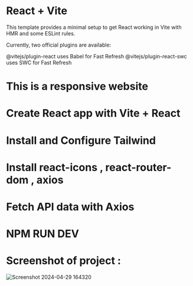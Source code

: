 # React + Vite

This template provides a minimal setup to get React working in Vite with HMR and some ESLint rules.

Currently, two official plugins are available:

@vitejs/plugin-react uses Babel for Fast Refresh
@vitejs/plugin-react-swc uses SWC for Fast Refresh
# This is a responsive website 
# Create React app with Vite + React
# Install and Configure Tailwind 
# Install react-icons , react-router-dom , axios
# Fetch API data with Axios
# NPM RUN DEV

# Screenshot of project :
![Screenshot 2024-04-29 164320](https://github.com/vishavk1992/depthngreen/assets/148455293/59bfa4ef-43f6-4fe5-a29e-6cc7ca816438)



 
